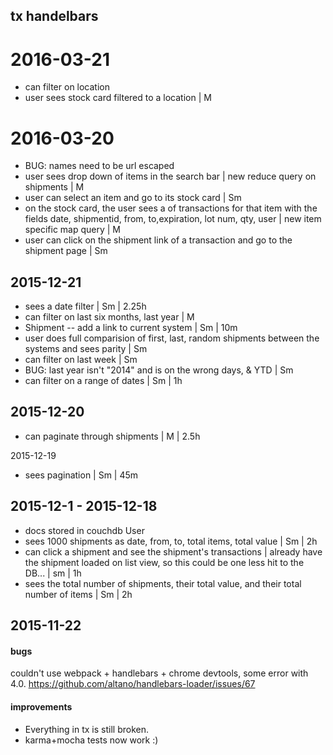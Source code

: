 ## tx handelbars

# 2016-03-21
* can filter on location
* user sees stock card filtered to a location | M

# 2016-03-20
* BUG: names need to be url escaped
* user sees drop down of items in the search bar | new reduce query on shipments | M
* user can select an item and go to its stock card | Sm
* on the stock card, the user sees a of transactions for that item with the fields date, shipmentid, from, to,expiration, lot num, qty, user | new item specific map query | M
* user can click on the shipment link of a transaction and go to the shipment page | Sm

## 2015-12-21
* sees a date filter | Sm | 2.25h
* can filter on last six months, last year | M
* Shipment -- add a link to current system | Sm | 10m
* user does full comparision of first, last, random shipments between the systems and sees parity | Sm
* can filter on last week | Sm
* BUG: last year isn't "2014" and is on the wrong days, & YTD | Sm
* can filter on a range of dates | Sm | 1h

## 2015-12-20
* can paginate through shipments | M | 2.5h

2015-12-19
* sees pagination | Sm | 45m

## 2015-12-1 - 2015-12-18
* docs stored in couchdb
User
* sees 1000 shipments as date, from, to, total items, total value | Sm | 2h
* can click a shipment and see the shipment's transactions | already have the shipment loaded on list view, so this could be one less hit to the DB... | sm | 1h
* sees the total number of shipments, their total value, and their total number of items | Sm | 2h

## 2015-11-22

#### bugs
couldn't use webpack + handlebars + chrome devtools, some error with 4.0. https://github.com/altano/handlebars-loader/issues/67

#### improvements
* Everything in tx is still broken.
* karma+mocha tests now work :)
